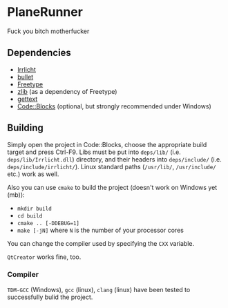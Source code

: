 # PlaneRunner
Fuck you bitch motherfucker

## Dependencies
* [Irrlicht](http://irrlicht.sourceforge.net)
* [bullet](bulletphysics.org)
* [Freetype](http://gnuwin32.sourceforge.net/packages/freetype.htm)
* [zlib](http://www.zlib.net/) (as a dependency of Freetype)
* [gettext](http://ftp.gnu.org/pub/gnu/gettext/)
* [Code::Blocks](http://codeblocks.org) (optional, but strongly recommended under Windows)

## Building
Simply open the project in Code::Blocks, choose the appropriate build target and press Ctrl-F9. Libs must be put into `deps/lib/` (i.e. `deps/lib/Irrlicht.dll`) directory, and their headers into `deps/include/` (i.e. `deps/include/irrlicht/`). Linux standard paths (`/usr/lib/`, `/usr/include/` etc.) work as well.

Also you can use `cmake` to build the project (doesn't work on Windows yet (mb)):
* `mkdir build`
* `cd build`
* `cmake .. [-DDEBUG=1]`
* `make [-jN]` where `N` is the number of your processor cores

You can change the compiler used by specifying the `CXX` variable.

`QtCreator` works fine, too.

### Compiler
`TDM-GCC` (Windows), `gcc` (linux), `clang` (linux) have been tested to successfully bulid the project.
